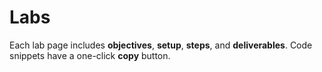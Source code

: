 # Labs

Each lab page includes **objectives**, **setup**, **steps**, and **deliverables**. Code snippets have a one-click **copy** button.
